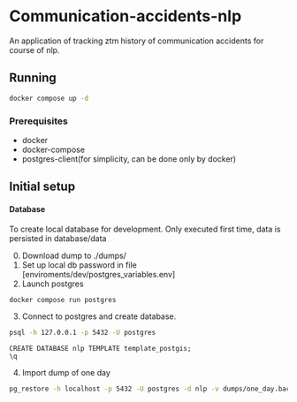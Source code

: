 # Communication-accidents-nlp
An application of tracking ztm history of communication accidents for course of nlp.
## Running
```bash
docker compose up -d
```
### Prerequisites
- docker
- docker-compose
- postgres-client(for simplicity, can be done only by docker)

## Initial setup

#### Database
To create local database for development.
Only executed first time, data is persisted in database/data

0. Download dump to ./dumps/
1. Set up local db password in file [enviroments/dev/postgres_variables.env]
2. Launch postgres
```bash
docker compose run postgres
```
3. Connect to postgres and create database.
```bash
psql -h 127.0.0.1 -p 5432 -U postgres
```
```psql
CREATE DATABASE nlp TEMPLATE template_postgis;
\q
```
4. Import dump of one day
```bash
pg_restore -h localhost -p 5432 -U postgres -d nlp -v dumps/one_day.backup
```

